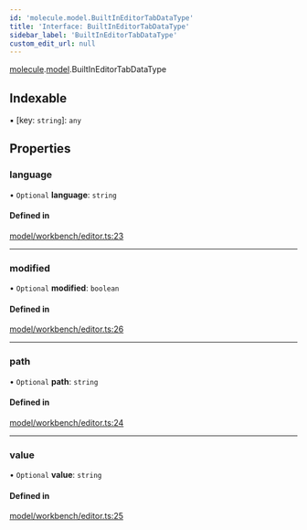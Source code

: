 ```yaml
---
id: 'molecule.model.BuiltInEditorTabDataType'
title: 'Interface: BuiltInEditorTabDataType'
sidebar_label: 'BuiltInEditorTabDataType'
custom_edit_url: null
---
```


[molecule](../namespaces/molecule).[model](../namespaces/molecule.model).BuiltInEditorTabDataType

## Indexable

▪ [key: `string`]: `any`

## Properties

### language

• `Optional` **language**: `string`

#### Defined in

[model/workbench/editor.ts:23](https://github.com/DTStack/molecule/blob/ff1a27ef/src/model/workbench/editor.ts#L23)

---

### modified

• `Optional` **modified**: `boolean`

#### Defined in

[model/workbench/editor.ts:26](https://github.com/DTStack/molecule/blob/ff1a27ef/src/model/workbench/editor.ts#L26)

---

### path

• `Optional` **path**: `string`

#### Defined in

[model/workbench/editor.ts:24](https://github.com/DTStack/molecule/blob/ff1a27ef/src/model/workbench/editor.ts#L24)

---

### value

• `Optional` **value**: `string`

#### Defined in

[model/workbench/editor.ts:25](https://github.com/DTStack/molecule/blob/ff1a27ef/src/model/workbench/editor.ts#L25)

